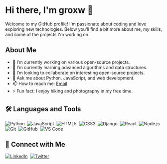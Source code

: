 # Hi there, I'm groxw 👋

Welcome to my GitHub profile! I'm passionate about coding and love exploring new technologies. Below you'll find a bit more about me, my skills, and some of the projects I'm working on.

## About Me

- 🔭 I’m currently working on various open-source projects.
- 🌱 I’m currently learning advanced algorithms and data structures.
- 👯 I’m looking to collaborate on interesting open-source projects.
- 💬 Ask me about Python, JavaScript, and web development.
- 📫 How to reach me: [Email](mailto:soesilo32@gmail.com)
- ⚡ Fun fact: I enjoy hiking and photography in my free time.

## 🛠️ Languages and Tools

![Python](https://img.shields.io/badge/-Python-05122A?style=flat&logo=python)&nbsp;
![JavaScript](https://img.shields.io/badge/-JavaScript-05122A?style=flat&logo=javascript)&nbsp;
![HTML5](https://img.shields.io/badge/-HTML5-05122A?style=flat&logo=html5)&nbsp;
![CSS3](https://img.shields.io/badge/-CSS3-05122A?style=flat&logo=css3)&nbsp;
![Django](https://img.shields.io/badge/-Django-05122A?style=flat&logo=django)&nbsp;
![React](https://img.shields.io/badge/-React-05122A?style=flat&logo=react)&nbsp;
![Node.js](https://img.shields.io/badge/-Node.js-05122A?style=flat&logo=node.js)&nbsp;
![Git](https://img.shields.io/badge/-Git-05122A?style=flat&logo=git)&nbsp;
![GitHub](https://img.shields.io/badge/-GitHub-05122A?style=flat&logo=github)&nbsp;
![VS Code](https://img.shields.io/badge/-VS%20Code-05122A?style=flat&logo=visual-studio-code&logoColor=007ACC)&nbsp;



## 🔗 Connect with Me

[![LinkedIn](https://img.shields.io/badge/-LinkedIn-05122A?style=flat&logo=linkedin)](https://www.linkedin.com/in/gatot-susilo-3b60a0105/)&nbsp;
[![Twitter](https://img.shields.io/badge/-Twitter-05122A?style=flat&logo=twitter)](https://twitter.com/groxw)&nbsp;
